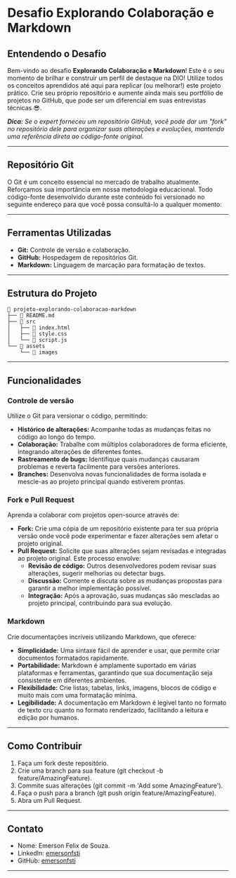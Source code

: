 # Desafio Explorando Colaboração e Markdown

## Entendendo o Desafio

Bem-vindo ao desafio **Explorando Colaboração e Markdown**! Este é o seu momento de brilhar e construir um perfil de destaque na DIO! Utilize todos os conceitos aprendidos até aqui para replicar (ou melhorar!) este projeto prático. Crie seu próprio repositório e aumente ainda mais seu portfólio de projetos no GitHub, que pode ser um diferencial em suas entrevistas técnicas 😎.

_**Dica:** Se o expert forneceu um repositório GitHub, você pode dar um "fork" no repositório dele para organizar suas alterações e evoluções, mantendo uma referência direta ao código-fonte original._

---

## Repositório Git

O Git é um conceito essencial no mercado de trabalho atualmente. Reforçamos sua importância em nossa metodologia educacional. Todo código-fonte desenvolvido durante este conteúdo foi versionado no seguinte endereço para que você possa consultá-lo a qualquer momento:

---

## Ferramentas Utilizadas

- **Git:** Controle de versão e colaboração.
- **GitHub:** Hospedagem de repositórios Git.
- **Markdown:** Linguagem de marcação para formatação de textos.

---

## Estrutura do Projeto

```plaintext
📁 projeto-explorando-colaboracao-markdown
├── 📄 README.md
├── 📁 src
│   ├── 📄 index.html
│   ├── 📄 style.css
│   └── 📄 script.js
└── 📁 assets
    └── 📁 images
```

---

## Funcionalidades

### Controle de versão

Utilize o Git para versionar o código, permitindo:

- **Histórico de alterações:** Acompanhe todas as mudanças feitas no código ao longo do tempo.
- **Colaboração:** Trabalhe com múltiplos colaboradores de forma eficiente, integrando alterações de diferentes fontes.
- **Rastreamento de bugs:** Identifique quais mudanças causaram problemas e reverta facilmente para versões anteriores.
- **Branches:** Desenvolva novas funcionalidades de forma isolada e mescle-as ao projeto principal quando estiverem prontas.

### Fork e Pull Request

Aprenda a colaborar com projetos open-source através de:

- **Fork:** Crie uma cópia de um repositório existente para ter sua própria versão onde você pode experimentar e fazer alterações sem afetar o projeto original.
- **Pull Request:** Solicite que suas alterações sejam revisadas e integradas ao projeto original. Este processo envolve:
  - **Revisão de código:** Outros desenvolvedores podem revisar suas alterações, sugerir melhorias ou detectar bugs.
  - **Discussão:** Comente e discuta sobre as mudanças propostas para garantir a melhor implementação possível.
  - **Integração:** Após a aprovação, suas mudanças são mescladas ao projeto principal, contribuindo para sua evolução.

### Markdown

Crie documentações incríveis utilizando Markdown, que oferece:

- **Simplicidade:** Uma sintaxe fácil de aprender e usar, que permite criar documentos formatados rapidamente.
- **Portabilidade:** Markdown é amplamente suportado em várias plataformas e ferramentas, garantindo que sua documentação seja consistente em diferentes ambientes.
- **Flexibilidade:** Crie listas, tabelas, links, imagens, blocos de código e muito mais com uma formatação mínima.
- **Legibilidade:** A documentação em Markdown é legível tanto no formato de texto cru quanto no formato renderizado, facilitando a leitura e edição por humanos.


---

## Como Contribuir

1. Faça um fork deste repositório.
2. Crie uma branch para sua feature (git checkout -b feature/AmazingFeature).
3. Commite suas alterações (git commit -m 'Add some AmazingFeature').
4. Faça o push para a branch (git push origin feature/AmazingFeature).
5. Abra um Pull Request.

---

## Contato

- Nome: Emerson Felix de Souza.
- LinkedIn: [emersonfsti](www.linkedin.com/in/emersonfsti)
- GitHub: [emersonfsti](https://github.com/emersonfsti)

---
